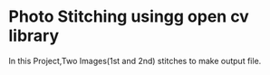 # Photo Stitching usingg open cv library
In this Project,Two Images(1st and 2nd) stitches to make output file. 
